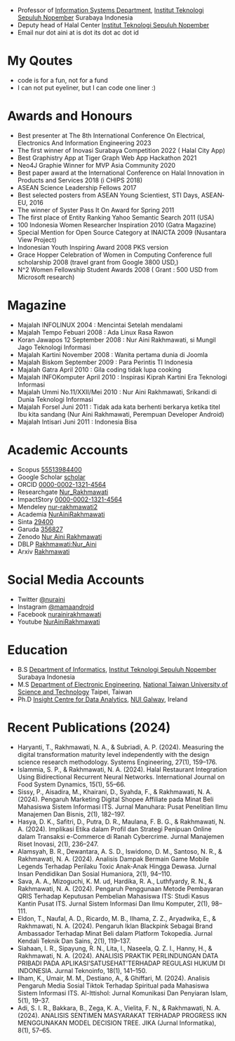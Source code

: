  - Professor of [Information Systems Department](https://www.its.ac.id/si/), [Institut Teknologi Sepuluh Nopember](https://www.its.ac.id/) Surabaya Indonesia
 - Deputy head of Halal Center  [Institut Teknologi Sepuluh Nopember](https://www.its.ac.id/)
 - Email nur dot aini at is dot its dot ac dot id

# My Qoutes
- code is for a fun, not for a fund
- I can not put eyeliner, but I can code one liner :)


# Awards and Honours
- Best presenter at The 8th International Conference On Electrical, Electronics And Information Engineering 2023
- The first winner of Inovasi Surabaya Competition 2022 ( Halal City App) 
- Best Graphistry App  at Tiger Graph Web App Hackathon 2021
- Neo4J Graphie Winner for MVP Asia Community 2020
- Best paper award at the International Conference on Halal Innovation in Products and Services 2018 (i CHIPS 2018)
- ASEAN Science Leadership Fellows 2017
- Best selected posters from ASEAN Young Scientiest, STI Days, ASEAN­EU, 2016
- The winner of Syster Pass It On Award for Spring 2011
- The first place of Entity Ranking Yahoo Semantic Search 2011 (USA)
- 100 Indonesia Women Researcher Inspiration 2010 (Gatra Magazine)
- Special Mention for Open Source Category at INAICTA 2009 (Nusantara View Project)
- Indonesian Youth Inspiring Award 2008 PKS version
- Grace Hopper Celebration of Women in Computing Conference full scholarship 2008 (travel grant
from Google 3800 USD,)
- N^2 Women Fellowship Student Awards 2008 ( Grant : 500 USD from Microsoft research)

# Magazine
- Majalah INFOLINUX 2004 : Mencintai Setelah mendalami
- Majalah Tempo Febuari 2008 : Ada Linux Rasa Rawon
- Koran Jawapos 12 September 2008 : Nur Aini Rakhmawati, si Mungil Jago Teknologi Informasi
- Majalah Kartini November 2008 : Wanita pertama dunia di Joomla
- Majalah Biskom September 2009 : Para Perintis TI Indonesia
- Majalah Gatra April 2010 : Gila coding tidak lupa cooking
- Majalah INFOKomputer April 2010 : Inspirasi Kiprah Kartini Era Teknologi Informasi
- Majalah Ummi No.11/XXII/Mei 2010 : Nur Aini Rakhmawati, Srikandi di Dunia Teknologi Informasi
- Majalah Forsel Juni 2011 : Tidak ada kata berhenti berkarya ketika titel Ibu kita sandang (Nur Aini Rakhmawati, Perempuan Developer Android)
- Majalah Intisari Juni 2011 : Indonesia Bisa

# Academic Accounts
 - Scopus [55513984400](https://www.scopus.com/authid/detail.uri?authorId=55513984400)
 - Google Scholar [scholar](https://scholar.google.com/citations?user=Nbqq79EAAAAJ&hl=id)
 - ORCID [0000-0002-1321-4564](https://orcid.org/0000-0002-1321-4564)
 - Researchgate [Nur_Rakhmawati](https://www.researchgate.net/profile/Nur_Rakhmawati2)
 - ImpactStory [0000-0002-1321-4564](https://profiles.impactstory.org/u/0000-0002-1321-4564)
 - Mendeley [nur-rakhmawati2](https://www.mendeley.com/profiles/nur-rakhmawati2/)
 - Academia [NurAiniRakhmawati](https://its.academia.edu/NurAiniRakhmawati)
 - Sinta [29400](http://sinta.ristekbrin.go.id/authors/detail?id=29400&view=overview)
 - Garuda [356827](http://garuda.ristekbrin.go.id/author/view/356827)
 - Zenodo [Nur Aini Rakhmawati](https://zenodo.org/search?page=1&size=20&q=nur%20aini%20rakhmawati)
 - DBLP [Rakhmawati:Nur_Aini](https://dblp.uni-trier.de/pers/hd/r/Rakhmawati:Nur_Aini?q=Nur%20Aini%20Rakhmawati)
 - Arxiv [Rakhmawati](https://arxiv.org/search/cs?searchtype=author&query=Rakhmawati%2C+N+A)
 
# Social Media Accounts
 
 - Twitter [@nuraini](https://twitter.com/nuraini)
 - Instagram [@mamaandroid](https://www.instagram.com/mamaandroid/)
 - Facebook [nurainirakhmawati](https://facebook.com/nurainirakhmawati)
 - Youtube [NurAiniRakhmawati](http://www.youtube.com/c/NurAiniRakhmawati)
 
# Education
 - B.S [Department of Informatics](https://if.its.ac.id/), [Institut Teknologi Sepuluh Nopember](https://www.its.ac.id/) Surabaya Indonesia
 - M.S [Department of Electronic Engineering](https://ece-o.ntust.edu.tw/), [National Taiwan University of Science and Technology](https://www.ntust.edu.tw/) Taipei, Taiwan
 - Ph.D [Insight Centre for Data Analytics](https://nuig.insight-centre.org/), [NUI Galway](www.nuigalway.ie/), Ireland

# Recent Publications (2024)
- Haryanti, T., Rakhmawati, N. A., & Subriadi, A. P. (2024). Measuring the digital transformation maturity level independently with the design science research methodology. Systems Engineering, 27(1), 159–176.
- Islammia, S. P., & Rakhmawati, N. A. (2024). Halal Restaurant Integration Using Bidirectional Recurrent Neural Networks. International Journal on Food System Dynamics, 15(1), 55–66.
- Sissy, P., Aisadira, M., Khairani, D., Syahda, F., & Rakhmawati, N. A. (2024). Pengaruh Marketing Digital Shopee Affiliate pada Minat Beli Mahasiswa Sistem Informasi ITS. Jurnal Manuhara: Pusat Penelitian Ilmu Manajemen Dan Bisnis, 2(1), 182–197.
- Hasya, D. K., Safitri, D., Putra, D. R., Maulana, F. B. G., & Rakhmawati, N. A. (2024). Implikasi Etika dalam Profil dan Strategi Penipuan Online dalam Transaksi e-Commerce di Ranah Cybercrime. Jurnal Manajemen Riset Inovasi, 2(1), 236–247.
- Alamsyah, B. R., Dewantara, A. S. D., Iswidono, D. M., Santoso, N. R., & Rakhmawati, N. A. (2024). Analisis Dampak Bermain Game Mobile Legends Terhadap Perilaku Toxic Anak-Anak Hingga Dewasa. Jurnal Insan Pendidikan Dan Sosial Humaniora, 2(1), 94–110.
- Sava, A. A., Mizoguchi, K. M. ud, Hardika, R. A., Luthfyardy, R. N., & Rakhmawati, N. A. (2024). Pengaruh Penggunaan Metode Pembayaran QRIS Terhadap Keputusan Pembelian Mahasiswa ITS: Studi Kasus Kantin Pusat ITS. Jurnal Sistem Informasi Dan Ilmu Komputer, 2(1), 98–111.
- Eldon, T., Naufal, A. D., Ricardo, M. B., Ilhama, Z. Z., Aryadwika, E., & Rakhmawati, N. A. (2024). Pengaruh Iklan Blackpink Sebagai Brand Ambassador Terhadap Minat Beli dalam Platform Tokopedia. Jurnal Kendali Teknik Dan Sains, 2(1), 119–137.
- Siahaan, I. R., Sipayung, R. N., Lita, I., Naseela, Q. Z. I., Hanny, H., & Rakhmawati, N. A. (2024). ANALISIS PRAKTIK PERLINDUNGAN DATA PRIBADI PADA APLIKASI’SATUSEHAT’TERHADAP REGULASI HUKUM DI INDONESIA. Jurnal Teknoinfo, 18(1), 141–150.
- Ilham, K., Umair, M. M., Destiano, A., & Ghiffari, M. (2024). Analisis Pengaruh Media Sosial Tiktok Terhadap Spiritual pada Mahasiswa Sistem Informasi ITS. Al-Ittishol: Jurnal Komunikasi Dan Penyiaran Islam, 5(1), 19–37.
- Adi, S. I. R., Bakkara, B., Zega, K. A., Vielita, F. N., & Rakhmawati, N. A. (2024). ANALISIS SENTIMEN MASYARAKAT TERHADAP PROGRESS IKN MENGGUNAKAN MODEL DECISION TREE. JIKA (Jurnal Informatika), 8(1), 57–65.
